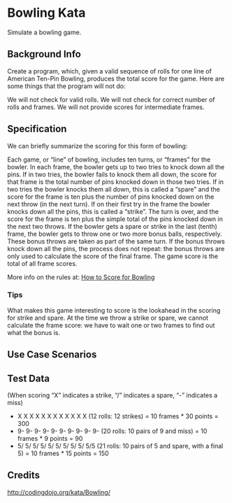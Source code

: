# Bowling Kata

Simulate a bowling game.

## Background Info

Create a program, which, given a valid sequence of rolls for one line of American Ten-Pin Bowling, produces the total score for the game.
Here are some things that the program will not do:

We will not check for valid rolls.
We will not check for correct number of rolls and frames.
We will not provide scores for intermediate frames.


## Specification

We can briefly summarize the scoring for this form of bowling:

Each game, or “line” of bowling, includes ten turns, or “frames” for the bowler.
In each frame, the bowler gets up to two tries to knock down all the pins.
If in two tries, the bowler fails to knock them all down, the score for that frame is the total number of pins knocked down in those two tries.
If in two tries the bowler knocks them all down, this is called a “spare” and the score for the frame is ten plus the number of pins knocked down on the next throw (in the next turn).
If on their first try in the frame the bowler knocks down all the pins, this is called a “strike”. The turn is over, and the score for the frame is ten plus the simple total of the pins knocked down in the next two throws.
If the bowler gets a spare or strike in the last (tenth) frame, the bowler gets to throw one or two more bonus balls, respectively. These bonus throws are taken as part of the same turn. If the bonus throws knock down all the pins, the process does not repeat: the bonus throws are only used to calculate the score of the final frame.
The game score is the total of all frame scores.

More info on the rules at: [How to Score for Bowling](http://www.topendsports.com/sport/tenpin/scoring.htm)

### Tips

What makes this game interesting to score is the lookahead in the scoring for strike and spare. At the time we throw a strike or spare, we cannot calculate the frame score: we have to wait one or two frames to find out what the bonus is.


## Use Case Scenarios


## Test Data

(When scoring “X” indicates a strike, “/” indicates a spare, “-” indicates a miss)

  * X X X X X X X X X X X X (12 rolls: 12 strikes) = 10 frames * 30 points = 300
  * 9- 9- 9- 9- 9- 9- 9- 9- 9- 9- (20 rolls: 10 pairs of 9 and miss) = 10 frames * 9 points = 90
  * 5/ 5/ 5/ 5/ 5/ 5/ 5/ 5/ 5/ 5/5 (21 rolls: 10 pairs of 5 and spare, with a final 5) = 10 frames * 15 points = 150

## Credits

http://codingdojo.org/kata/Bowling/